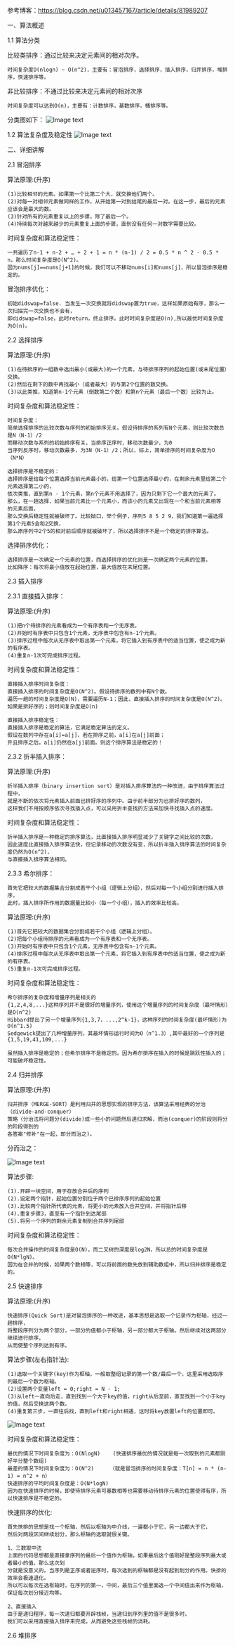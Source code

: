 
参考博客：https://blog.csdn.net/u013457167/article/details/81989207

一、算法概述

1.1 算法分类

比较类排序：通过比较来决定元素间的相对次序。

    时间复杂度O(nlogn) ~ O(n^2)，主要有：冒泡排序，选择排序，插入排序，归并排序，堆排序，快速排序等。
 
非比较排序：不通过比较来决定元素间的相对次序 

    时间复杂度可以达到O(n)，主要有：计数排序，基数排序，桶排序等。 

分类图如下：
![Image text](https://github.com/RFML/sortofeight/blob/master/images/排序算法分类.png)

1.2 算法复杂度及稳定性
![Image text](https://github.com/RFML/sortofeight/blob/master/images/各类排序算法复杂度.png)

二、详细讲解

2.1 冒泡排序

算法原理:(升序)

	(1)比较相邻的元素。如果第一个比第二个大，就交换他们两个。
	(2)对每一对相邻元素做同样的工作，从开始第一对到结尾的最后一对。在这一步，最后的元素应该会是最大的数。
	(3)针对所有的元素重复以上的步骤，除了最后一个。
	(4)持续每次对越来越少的元素重复上面的步骤，直到没有任何一对数字需要比较。
	
时间复杂度和算法稳定性：

	一共遍历了n-1 + n-2 + … + 2 + 1 = n * (n-1) / 2 = 0.5 * n ^ 2 - 0.5 * n，那么时间复杂度是O(N^2)。
	因为nums[j]==nums[j+1]的时候，我们可以不移动nums[i]和nums[j]，所以冒泡排序是稳定的。

冒泡排序优化：

	初始didswap=false. 当发生一次交换就将didswap置为true，这样如果原始有序，那么一次扫描完一次交换也不会有，
	即didswap=false，此时return，终止排序。此时时间复杂度是O(n),所以最优时间复杂度为O(n)。
	
2.2 选择排序

算法原理:(升序)

	(1)在待排序的一组数中选出最小(或最大)的一个元素，与待排序序列的起始位置(或末尾位置）交换。
	(2)然后在剩下的数中再找最小（或者最大）的与第2个位置的数交换。
	(3)以此类推，知道第n-1个元素（倒数第二个数）和第n个元素（最后一个数）比较为止。
	
时间复杂度和算法稳定性：

	时间复杂度：
	简单选择排序的比较次数与序列的初始排序无关。假设待排序的系列有N个元素，则比较次数总是N（N-1）/2
	而移动次数与系列的初始排序有关，当排序正序时，移动次数最少，为0
	当序列反序时，移动次数最多，为3N（N-1）/2；所以，综上，简单排序的时间复杂度为O（N*N）

	选择排序是不稳定的：
	选择排序是给每个位置选择当前元素最小的，给第一个位置选择最小的，在剩余元素里给第二个元素选择第二小的，
	依次类推，直到第n - 1个元素，第n个元素不用选择了，因为只剩下它一个最大的元素了。
	那么，在一趟选择，如果当前元素比一个元素小，而该小的元素又出现在一个和当前元素相等 的元素后面，
	那么交换后稳定性就被破坏了。比较拗口，举个例子，序列5 8 5 2 9，我们知道第一遍选择第1个元素5会和2交换，
	那么原序列中2个5的相对前后顺序就被破坏了，所以选择排序不是一个稳定的排序算法。

选择排序优化：

	选择排序是一次确定一个元素的位置，而选择排序的优化则是一次确定两个元素的位置，
	比如降序：每次将最小值放在起始位置，最大值放在末尾位置。

2.3 插入排序

2.3.1 直接插入排序：

算法原理:(升序)

	(1)把n个待排序的元素看成为一个有序表和一个无序表。
	(2)开始时有序表中只包含1个元素，无序表中包含有n-1个元素。
	(3)排序过程中每次从无序表中取出第一个元素，将它插入到有序表中的适当位置，使之成为新的有序表。
	(4)重复n-1次可完成排序过程。
	
时间复杂度和算法稳定性：
	
	直接插入排序时间复杂度：
	直接插入排序的时间复杂度是O(N^2)。假设待排序的数列中有N个数。
	遍历一趟的时间复杂度是O(N)，需要遍历N-1；因此，直接插入排序的时间复杂度是O(N^2)。
	如果是排好序的；则时间复杂度是O(n)

	直接插入排序稳定性：
	直接插入排序是稳定的算法，它满足稳定算法的定义。
	假设在数列中存在a[i]=a[j]，若在排序之前，a[i]在a[j]前面；
	并且排序之后，a[i]仍然在a[j]前面。则这个排序算法是稳定的！

2.3.2 折半插入排序：

算法原理:(升序)
	
	折半插入排序（binary insertion sort）是对插入排序算法的一种改进，由于排序算法过程中，
	就是不断的依次将元素插入前面已排好序的序列中。由于前半部分为已排好序的数列，
	这样我们不用按顺序依次寻找插入点，可以采用折半查找的方法来加快寻找插入点的速度。
	
时间复杂度和算法稳定性：
	
	折半插入排序是一种稳定的排序算法，比直接插入排序明显减少了关键字之间比较的次数，
	因此速度比直接插入排序算法快，但记录移动的次数没有变，所以折半插入排序算法的时间复杂度仍然为O(n^2)，
	与直接插入排序算法相同。
	
2.3.3 希尔排序：	
	
	首先它把较大的数据集合分割成若干个小组（逻辑上分组），然后对每一个小组分别进行插入排序，
	此时，插入排序所作用的数据量比较小（每一个小组），插入的效率比较高。
	
算法原理:(升序)
	
	(1)首先它把较大的数据集合分割成若干个小组（逻辑上分组）。
	(2)把每个小组待排序的元素看成为一个有序表和一个无序表。
	(3)开始时有序表中只包含1个元素，无序表中包含有n-1个元素。
	(4)排序过程中每次从无序表中取出第一个元素，将它插入到有序表中的适当位置，使之成为新的有序表。
	(5)重复n-1次可完成排序过程。
	
时间复杂度和算法稳定性：
	
	希尔排序的复杂度和增量序列是相关的
	{1,2,4,8,...}这种序列并不是很好的增量序列，使用这个增量序列的时间复杂度（最坏情形）是O(n^2)
	Hibbard提出了另一个增量序列{1,3,7，...,2^k-1}，这种序列的时间复杂度(最坏情形)为O(n^1.5)
	Sedgewick提出了几种增量序列，其最坏情形运行时间为O（n^1.3）,其中最好的一个序列是{1,5,19,41,109,...}
	
	虽然插入排序是稳定的；但希尔排序不是稳定的。因为希尔排序在插入的时候是跳跃性插入的；可能破坏稳定性。
	
2.4 归并排序

算法原理:(升序)	

	归并排序（MERGE-SORT）是利用归并的思想实现的排序方法，该算法采用经典的分治（divide-and-conquer）
	策略（分治法将问题分(divide)成一些小的问题然后递归求解，而治(conquer)的阶段则将分的阶段得到的
	各答案"修补"在一起，即分而治之)。
	
分而治之：

![Image text](https://github.com/RFML/sortofeight/blob/master/images/分治图片.png)
	
算法步骤:

	(1).开辟一块空间，用于存放合并后的序列
	(2).设定两个指针，起始位置分别位于两个已排序序列的起始位置
	(3).比较两个指针所代表的元素，将更小的元素放入合并空间，并将指针后移
	(4).重复步骤3，直至有一个指针到达尾部
	(5).将另一个序列的剩余元素复制到合并序列尾部
	
时间复杂度和算法稳定性：

	每次合并操作的时间复杂度是O(N)，而二叉树的深度是log2N，所以总的时间复杂度是O(N*lgN)。
	因为在合并的时候，如果两个数相等，可以将前面的数先放到辅助数组中，所以归并排序是稳定的。

2.5 快速排序

算法原理:(升序)	

	快速排序(Quick Sort)是对冒泡排序的一种改进，基本思想是选取一个记录作为枢轴，经过一趟排序，
	将整段序列分为两个部分，一部分的值都小于枢轴，另一部分都大于枢轴。然后继续对这两部分继续进行排序，
	从而使整个序列达到有序。
	
算法步骤(左右指针法):

	(1)选取一个关键字(key)作为枢轴，一般取整组记录的第一个数/最后一个，这里采用选取序列最后一个数为枢轴。
	(2)设置两个变量left = 0;right = N - 1;
	(3)从left一直向后走，直到找到一个大于key的值，right从后至前，直至找到一个小于key的值，然后交换这两个数。
	(4)重复第三步，一直往后找，直到left和right相遇，这时将key放置left的位置即可。
![Image text](https://github.com/RFML/sortofeight/blob/master/images/快速排序.jpg)

时间复杂度和算法稳定性：
	
	最优的情况下时间复杂度为：O(NlogN)    (快速排序最优的情况就是每一次取到的元素都刚好平分整个数组)
	最差的情况下时间复杂度为：O(N^2)     （就是冒泡排序的时间复杂度：T[n] = n * (n-1) = n^2 + n）
	快速排序的平均时间复杂度是：O(N*logN)
	因为在快速排序的时候，即使待排序元素可基数相等也需要移动待排序元素的位置使得有序，所以快速排序是不稳定的。

快速排序的优化:

	首先快排的思想是找一个枢轴，然后以枢轴为中介线，一遍都小于它，另一边都大于它，
	然后对两段区间继续划分，那么枢轴的选取就很关键。

	1、三数取中法
	上面的代码思想都是直接拿序列的最后一个值作为枢轴，如果最后这个值刚好是整段序列最大或者最小的值，那么这次划
	分就是没意义的。当序列是正序或者逆序时，每次选到的枢轴都是没有起到划分的作用。快排的效率会极速退化。
	所以可以每次在选枢轴时，在序列的第一，中间，最后三个值里面选一个中间值出来作为枢轴，保证每次划分接近均等。

	2、直接插入
	由于是递归程序，每一次递归都要开辟栈帧，当递归到序列里的值不是很多时，
	我们可以采用直接插入排序来完成，从而避免这些栈帧的消耗。

2.6 堆排序


	
	